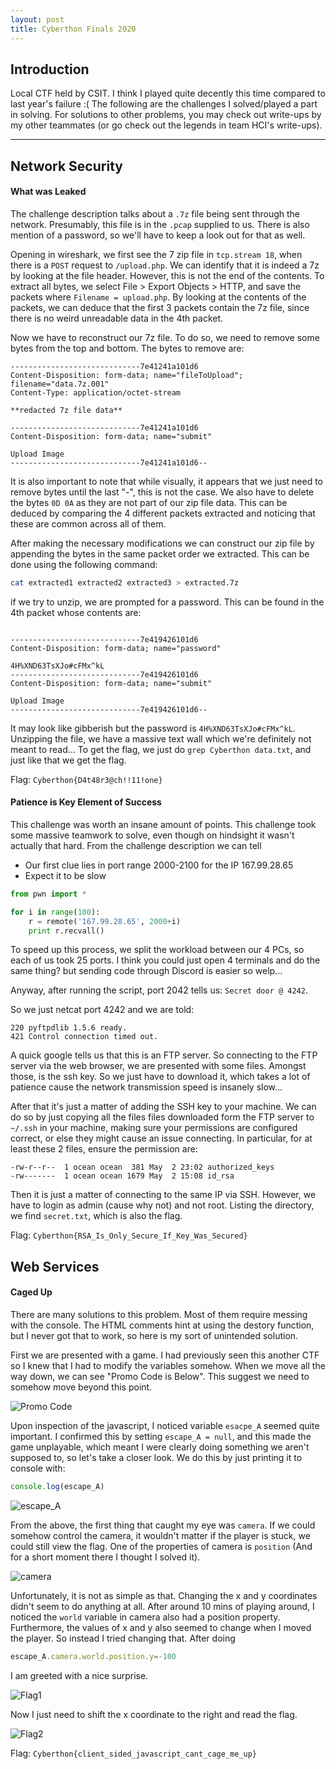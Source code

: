 ```yaml
---
layout: post
title: Cyberthon Finals 2020
---
```


Introduction
------

Local CTF held by CSIT. I think I played quite decently this time compared to last year's failure :( The following are the challenges I solved/played a part in solving. For solutions to other problems, you may check out write-ups by my other teammates (or go check out the legends in team HCI's write-ups).

---

Network Security
------
#### What was Leaked

The challenge description talks about a `.7z` file being sent through the network. Presumably, this file is in the `.pcap` supplied to us. There is also mention of a password, so we'll have to keep a look out for that as well. 

Opening in wireshark, we first see the 7 zip file in `tcp.stream 18`, when there is a `POST` request to `/upload.php`. We can identify that it is indeed a 7z by looking at the file header. However, this is not the end of the contents. To extract all bytes, we select File > Export Objects > HTTP, and save the packets where `Filename = upload.php`. By looking at the contents of the packets, we can deduce that the first 3 packets contain the 7z file, since there is no weird unreadable data in the 4th packet. 

Now we have to reconstruct our 7z file. To do so, we need to remove some bytes from the top and bottom. The bytes to remove are:
```
-----------------------------7e41241a101d6
Content-Disposition: form-data; name="fileToUpload"; filename="data.7z.001"
Content-Type: application/octet-stream

**redacted 7z file data**

-----------------------------7e41241a101d6
Content-Disposition: form-data; name="submit"

Upload Image
-----------------------------7e41241a101d6--
```

It is also important to note that while visually, it appears that we just need to remove bytes until the last "-", this is not the case. We also have to delete the bytes `0D 0A` as they are not part of our zip file data. This can be deduced by comparing the 4 different packets extracted and noticing that these are common across all of them. 

After making the necessary modifications we can construct our zip file by appending the bytes in the same packet order we extracted. This can be done using the following command:

```bash
cat extracted1 extracted2 extracted3 > extracted.7z
```

if we try to unzip, we are prompted for a password. This can be found in the 4th packet whose contents are:
```

-----------------------------7e419426101d6
Content-Disposition: form-data; name="password"

4H%XND63TsXJo#cFMx^kL
-----------------------------7e419426101d6
Content-Disposition: form-data; name="submit"

Upload Image
-----------------------------7e419426101d6--
```

It may look like gibberish but the password is `4H%XND63TsXJo#cFMx^kL`. Unzipping the file, we have a massive text wall which we're definitely not meant to read... To get the flag, we just do `grep Cyberthon data.txt`, and just like that we get the flag.

Flag: `Cyberthon{D4t48r3@ch!!11!one}`




#### Patience is Key Element of Success

This challenge was worth an insane amount of points. This challenge took some massive teamwork to solve, even though on hindsight it wasn't actually that hard. From the challenge description we can tell 

* Our first clue lies in port range 2000-2100 for the IP 167.99.28.65
* Expect it to be slow

```python
from pwn import *

for i in range(100):
	r = remote('167.99.28.65', 2000+i)
	print r.recvall()
```

To speed up this process, we split the workload between our 4 PCs, so each of us took 25 ports. I think you could just open 4 terminals and do the same thing? but sending code through Discord is easier so welp...

Anyway, after running the script, port 2042 tells us: `Secret door @ 4242`.

So we just netcat port 4242 and we are told:
```
220 pyftpdlib 1.5.6 ready.
421 Control connection timed out.
```

A quick google tells us that this is an FTP server. So connecting to the FTP server via the web browser, we are presented with some files. Amongst those, is the ssh key. So we just have to download it, which takes a lot of patience cause the network transmission speed is insanely slow...

After that it's just a matter of adding the SSH key to your machine. We can do so by just copying all the files files downloaded form the FTP server to `~/.ssh` in your machine, making sure your permissions are configured correct, or else they might cause an issue connecting. In particular, for at least these 2 files, ensure the permission are:
```
-rw-r--r--  1 ocean ocean  381 May  2 23:02 authorized_keys
-rw-------  1 ocean ocean 1679 May  2 15:08 id_rsa
```

Then it is just a matter of connecting to the same IP via SSH. However, we have to login as admin (cause why not) and not root. Listing the directory, we find  `secret.txt`, which is also the flag.

Flag: `Cyberthon{RSA_Is_Only_Secure_If_Key_Was_Secured}`


Web Services
------
#### Caged Up

There are many solutions to this problem. Most of them require messing with the console. The HTML comments hint at using the destory function, but I never got that to work, so here is my sort of unintended solution.

First we are presented with a game. I had previously seen this another CTF so I knew that I had to modify the variables somehow. When we move all the way down, we can see "Promo Code is Below". This suggest we need to somehow move beyond this point. 

![Promo Code](../../attachments/cyberthon/promoCode.png)

Upon inspection of the javascript, I noticed variable `esacpe_A` seemed quite important. I confirmed this by setting `escape_A = null`, and this made the game unplayable, which meant I were clearly doing something we aren't supposed to, so let's take a closer look. We do this by just printing it to console with:
```js
console.log(escape_A)
````

![escape_A](../../attachments/cyberthon/escapeA.png)

From the above, the first thing that caught my eye was `camera`. If we could somehow control the camera, it wouldn't matter if the player is stuck, we could still view the flag. One of the properties of camera is `position` (And for a short moment there I thought I solved it). 

![camera](../../attachments/cyberthon/cameraProperties.png)

Unfortunately, it is not as simple as that. Changing the x and y coordinates didn't seem to do anything at all. After around 10 mins of playing around, I noticed the `world` variable in camera also had a position property. Furthermore, the values of x and y also seemed to change when I moved the player. So instead I tried changing that. After doing

```js
escape_A.camera.world.position.y=-100
``` 


I am greeted with a nice surprise. 

![Flag1](../../attachments/cyberthon/flag_1.png)

Now I just need to shift the x coordinate to the right and read the flag. 

![Flag2](../../attachments/cyberthon/flag_2.png)

Flag: `Cyberthon{client_sided_javascript_cant_cage_me_up}`
